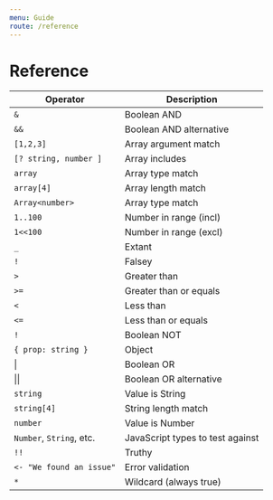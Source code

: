 ```yaml
---
menu: Guide
route: /reference
---
```


# Reference

| Operator                 | Description                      |
| ------------------------ | -------------------------------- |
| `&`                      | Boolean AND                      |
| `&&`                     | Boolean AND alternative          |
| `[1,2,3]`                | Array argument match             |
| `[? string, number ]`    | Array includes                   |
| `array`                  | Array type match                 |
| `array[4]`               | Array length match               |
| `Array<number>`          | Array type match                 |
| `1..100`                 | Number in range (incl)           |
| `1<<100`                 | Number in range (excl)           |
| `_`                      | Extant                           |
| `!`                      | Falsey                           |
| `>`                      | Greater than                     |
| `>=`                     | Greater than or equals           |
| `<`                      | Less than                        |
| `<=`                     | Less than or equals              |
| `!`                      | Boolean NOT                      |
| `{ prop: string }`       | Object                           |
| \|                       | Boolean OR                       |
| \|\|                     | Boolean OR alternative           |
| `string`                 | Value is String                  |
| `string[4]`              | String length match              |
| `number`                 | Value is Number                  |
| `Number`, `String`, etc. | JavaScript types to test against |
| `!!`                     | Truthy                           |
| `<- "We found an issue"` | Error validation                 |
| `*`                      | Wildcard (always true)           |
